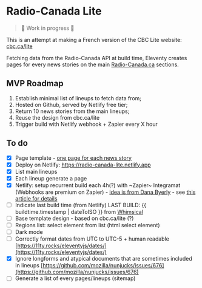 
# Radio-Canada Lite

> 🚧 Work in progress 🚧

This is an attempt at making a French version of the CBC Lite website: [cbc.ca/lite](https://cbc.ca/lite)

Fetching data from the Radio-Canada API at build time, Eleventy creates pages for every news stories on the main [Radio-Canada.ca](https://ici.radio-canada.ca) sections.

## MVP Roadmap
1. Establish minimal list of lineups to fetch data from;
2. Hosted on Github, served by Netlify free tier;
3. Return 10 news stories from the main lineups;
4. Reuse the design from cbc.ca/lite
5. Trigger build with Netlify webhook + Zapier every X hour

## To do
- [x] Page template - [one page for each news story](https://www.11ty.dev/docs/pages-from-data/)
- [x] Deploy on Netlify: https://radio-canada-lite.netlify.app
- [x] List main lineups
- [x] Each lineup generate a page
- [x] Netlify: setup recurrent build each 4h(?) with ~Zapier~ Integramat (Webhooks are premium on Zapier) - [idea is from Dana Byerly](https://danabyerly.com/articles/using-airtable-with-eleventy/#maintenance) - see [this article for details](https://flaviocopes.com/netlify-auto-deploy/)
- [ ] Indicate last build time (from Netlify) LAST BUILD: {{ buildtime.timestamp | dateToISO }} from [Whimsical](https://github.com/maxboeck/whimsical)
- [ ] Base template design - based on cbc.ca/lite (?)
- [ ] Regions list: select element from list (html select element)
- [ ] Dark mode
- [ ] Correctly format dates from UTC to UTC-5 + human readable [https://11ty.rocks/eleventyjs/dates/](https://11ty.rocks/eleventyjs/dates/)
- [x] Ignore longforms and atypical documents that are sometimes included in lineups [https://github.com/mozilla/nunjucks/issues/676](https://github.com/mozilla/nunjucks/issues/676)
- [ ] Generate a list of every pages/lineups (sitemap)
